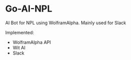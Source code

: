 # Go-AI-NPL

AI Bot for NPL using WolframAlpha. Mainly used for Slack

Implemented: 
- WolframAlpha API
- Wit AI
- Slack

